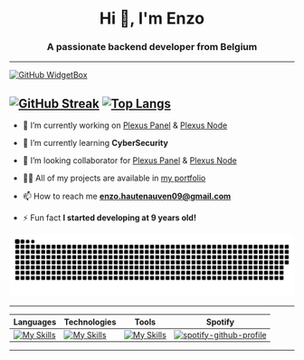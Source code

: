 <h1 align="center">Hi 👋, I'm Enzo</h1>
<h3 align="center">A passionate backend developer from Belgium</h3>

---
[![GitHub WidgetBox](https://github-widgetbox.vercel.app/api/profile?username=EnzoGH0001&data=followers,repositories,stars,commits&theme=darkmode)]()

[![GitHub Streak](https://github-readme-streak-stats.herokuapp.com?user=EnzoGH0001&theme=dark&hide_border=true&type=png)](#)
[![Top Langs](https://github-readme-stats.vercel.app/api/top-langs/?username=EnzoGH0001&layout=compact&hide_border=true&theme=dark)](#)
---

- 🔭 I’m currently working on [Plexus Panel](https://github.com/EnzoGH0001/PlexusPanel) & [Plexus Node](https://github.com/EnzoGH0001/PlexusNode)

- 🌱 I’m currently learning **CyberSecurity**

- 👯 I’m looking collaborator for [Plexus Panel](https://github.com/EnzoGH0001/PlexusPanel) & [Plexus Node](https://github.com/EnzoGH0001/PlexusNode)

- 👨‍💻 All of my projects are available in [my portfolio](https://enzo-dev.be)

- 📫 How to reach me **enzo.hautenauven09@gmail.com**

- ⚡ Fun fact **I started developing at 9 years old!**

<p align="center">
 <img alt="github-snake" src="asset/EnzoSnake.svg" />
</p>

---
| Languages  | Technologies  | Tools  | Spotify |
| -- | -- | -- | -- |
| [![My Skills](https://skillicons.dev/icons?i=php,html,js,css,java,kotlin,python,go&perline=3)](https://skillicons.dev) | [![My Skills](https://skillicons.dev/icons?i=bootstrap,react,vue,laravel,nodejs,discord,express,gradle,maven,mysql,mongodb,linux&perline=4)](https://skillicons.dev) | [![My Skills](https://skillicons.dev/icons?i=git,github,idea,vscode,eclipse,androidstudio&perline=2)](https://skillicons.dev) | [![spotify-github-profile](https://spotify-github-profile.vercel.app/api/view?uid=314tklm4dvcjl4stw73s5qskvmcu&cover_image=true&theme=default&show_offline=true&background_color=121212&interchange=false)](https://spotify-github-profile.vercel.app/api/view?uid=314tklm4dvcjl4stw73s5qskvmcu&redirect=true) |
---
